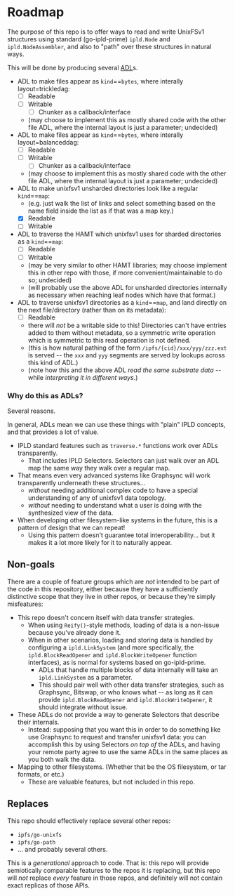 Roadmap
=======

The purpose of this repo is to offer ways to read and write UnixFSv1 structures using standard (go-ipld-prime) `ipld.Node` and `ipld.NodeAssembler`,
and also to "path" over these structures in natural ways.

This will be done by producing several [ADL](https://github.com/ipld/docs/blob/master/docs/advanced-layouts.md)s.

- ADL to make files appear as `kind`==`bytes`, where interally layout=trickledag:
	- [ ] Readable
	- [ ] Writable
		- [ ] Chunker as a callback/interface
	- (may choose to implement this as mostly shared code with the other file ADL, where the internal layout is just a parameter; undecided)
- ADL to make files appear as `kind`==`bytes`, where interally layout=balanceddag:
	- [ ] Readable
	- [ ] Writable
		- [ ] Chunker as a callback/interface
	- (may choose to implement this as mostly shared code with the other file ADL, where the internal layout is just a parameter; undecided)
- ADL to make unixfsv1 unsharded directories look like a regular `kind`==`map`:
	- (e.g. just walk the list of links and select something based on the name field inside the list as if that was a map key.)
	- [x] Readable
	- [ ] Writable
- ADL to traverse the HAMT which unixfsv1 uses for sharded directories as a `kind`==`map`:
	- [ ] Readable
	- [ ] Writable
	- (may be very similar to other HAMT libraries; may choose implement this in other repo with those, if more convenient/maintainable to do so; undecided)
	- (will probably use the above ADL for unsharded directories internally as necessary when reaching leaf nodes which have that format.)
- ADL to traverse unixfsv1 directories as a `kind`==`map`, and land directly on the next file/directory (rather than on its metadata):
	- [ ] Readable
	- there will *not* be a writable side to this!  Directories can't have entries added to them without metadata, so a symmetric write operation which is symmetric to this read operation is not defined.
	- (this is how natural pathing of the form `/ipfs/{cid}/xxx/yyy/zzz.ext` is served -- the `xxx` and `yyy` segments are served by lookups across this kind of ADL.)
	- (note how this and the above ADL _read the same substrate data_ -- while _interpreting it in different ways_.)


### Why do this as ADLs?

Several reasons.

In general, ADLs mean we can use these things with "plain" IPLD concepts, and that provides a lot of value.

- IPLD standard features such as `traverse.*` functions work over ADLs transparently.
  - That includes IPLD Selectors.  Selectors can just walk over an ADL map the same way they walk over a regular map.
- That means even very advanced systems like Graphsync will work transparently underneath these structures...
	- *without* needing additional complex code to have a special understanding of any of unixfsv1 data topology.
	- *without* needing to understand what a user is doing with the synthesized view of the data.
- When developing other filesystem-like systems in the future, this is a pattern of design that we can repeat!
	- Using this pattern doesn't guarantee total interoperability... but it makes it a lot more likely for it to naturally appear.



Non-goals
---------

There are a couple of feature groups which are _not_ intended to be part of the code in this repository,
either because they have a sufficiently distinctive scope that they live in other repos,
or because they're simply misfeatures:

- This repo doesn't concern itself with data transfer strategies.
	- When using `Reify()`-style methods, loading of data is a non-issue because you've already done it.
	- When in other scenarios, loading and storing data is handled by configuring a `ipld.LinkSystem`
	  (and more specifically, the `ipld.BlockReadOpener` and `ipld.BlockWriteOpener` function interfaces),
	  as is normal for systems based on go-ipld-prime.
		- ADLs that handle multiple blocks of data internally will take an `ipld.LinkSystem` as a parameter.
		- This should pair well with other data transfer strategies, such as Graphsync, Bitswap, or who knows what --
		  as long as it can provide `ipld.BlockReadOpener` and `ipld.BlockWriteOpener`, it should integrate without issue.
- These ADLs do not provide a way to generate Selectors that describe their internals.
	- Instead: supposing that you want this in order to do something like use Graphsync to request and transfer unixfsv1 data:
	  you can accomplish this by using Selectors *on top of* the ADLs,
	  and having your remote party agree to use the same ADLs in the same places as you both walk the data.
- Mapping to other filesystems.  (Whether that be the OS filesystem, or tar formats, or etc.)
	- These are valuable features, but not included in this repo.



Replaces
--------

This repo should effectively replace several other repos:

- `ipfs/go-unixfs`
- `ipfs/go-path`
- ... and probably several others.

This is a *generational* approach to code.
That is: this repo will provide semiotically comparable features to the repos it is replacing,
but this repo will *not* replace *every* feature in those repos,
and definitely will not contain exact replicas of those APIs.

